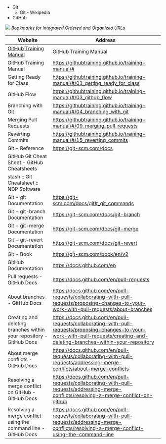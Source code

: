 - Git
  - Git - Wikipedia
- GitHub




![](Images/BookmarksWebsiteAndAddress.png)
*Bookmarks for Integrated Ordered and Organized URLs*

| Website | Address |
| -       | -       |
| [GitHub Training Manual] | GitHub Training Manual |
| GitHub Training Manual | https://githubtraining.github.io/training-manual/# |  |
| Getting Ready for Class | https://githubtraining.github.io/training-manual/#/01_getting_ready_for_class | |
| GitHub Flow | https://githubtraining.github.io/training-manual/#/03_github_flow | |
| Branching with Git | https://githubtraining.github.io/training-manual/#/04_branching_with_git | |
| Merging Pull Requests | https://githubtraining.github.io/training-manual/#/09_merging_pull_requests | |
| Reverting Commits | https://githubtraining.github.io/training-manual/#/15_reverting_commits | |
| Git - Reference | https://git-scm.com/docs | |
| GitHub Git Cheat Sheet - GitHub Cheatsheets | |
| stash :: Git Cheatsheet :: NDP Software | |
| Git - git Documentation | https://git-scm.com/docs/git#_git_commands | |
| Git - git-branch Documentation | https://git-scm.com/docs/git-branch | |
| Git - git-merge Documentation | https://git-scm.com/docs/git-merge | |
| Git - git-revert Documentation | https://git-scm.com/docs/git-revert | |
| Git - Book | https://git-scm.com/book/en/v2 | |
| GitHub Documentation | https://docs.github.com/en | |
| Pull requests - GitHub Docs | https://docs.github.com/en/pull-requests | |
| About branches - GitHub Docs | https://docs.github.com/en/pull-requests/collaborating-with-pull-requests/proposing-changes-to-your-work-with-pull-requests/about-branches | |
| Creating and deleting branches within your repository - GitHub Docs | https://docs.github.com/en/pull-requests/collaborating-with-pull-requests/proposing-changes-to-your-work-with-pull-requests/creating-and-deleting-branches-within-your-repository | |
| About merge conflicts - GitHub Docs | https://docs.github.com/en/pull-requests/collaborating-with-pull-requests/addressing-merge-conflicts/about-merge-conflicts | |
| Resolving a merge conflict on GitHub - GitHub Docs | https://docs.github.com/en/pull-requests/collaborating-with-pull-requests/addressing-merge-conflicts/resolving-a-merge-conflict-on-github | |
| Resolving a merge conflict using the command line - GitHub Docs | https://docs.github.com/en/pull-requests/collaborating-with-pull-requests/addressing-merge-conflicts/resolving-a-merge-conflict-using-the-command-line | |


[GitHub Training Manual]: https://githubtraining.github.io/training-manual/#
